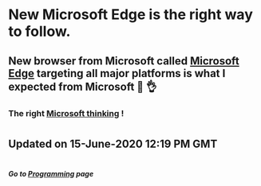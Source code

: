 # New Microsoft Edge is the right way to follow.

## New browser from Microsoft called [Microsoft Edge](https://microsoft.com/en-us/edge "is the browser made the right way.") targeting all major platforms is what I expected from Microsoft :clap:&nbsp;:ok_hand:
 

### The right [Microsoft thinking](https://www.dropbox.com/sh/5rebzhbfmgdys5k/AACeC9woa_3f2MdJvqX246L8a?dl=0 "This is how I understand Microsoft philosophy.") !

#
## Updated on 15-June-2020 12:19 PM GMT

#
##### Go to [Programming](/programming/Programming.md#all-the-latest-about-my-programming-activities "All the latest about Lucas' software engineering") page